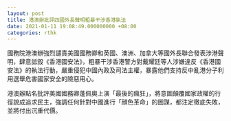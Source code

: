 ```yaml
---
layout: post
title: 港澳辦批評四國外長聲明粗暴干涉香港執法
date: 2021-01-11 19:08:49.000000000 +08:00
categories: rthk
---
```


國務院港澳辦強烈譴責美國國務卿和英國、澳洲、加拿大等國外長聯合發表涉港聲明，肆意詆毀《香港國安法》，粗暴干涉香港警方對戴耀廷等人涉嫌違反《香港國安法》的執法行動，嚴重侵犯中國內政及司法主權，暴露他們支持反中亂港分子利用選舉危害國家安全的險惡用心。

港澳辦點名批評美國國務卿蓬佩奧上演「最後的瘋狂」，將意圖顛覆國家政權的行徑說成追求民主，強調任何針對中國進行「顔色革命」的圖謀，都注定徹底失敗，並將付出沉重代價。
